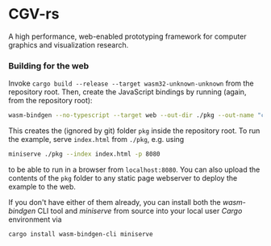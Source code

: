 # CGV-rs

A high performance, web-enabled prototyping framework for computer graphics and visualization research.


### Building for the web

Invoke `cargo build --release --target wasm32-unknown-unknown` from the repository root. Then, create the JavaScript bindings by running (again, from the repository root):
```bash
wasm-bindgen --no-typescript --target web --out-dir ./pkg --out-name "cgv-sample" ./target/wasm32-unknown-unknown/release/cgv-sample.wasm
```

This creates the (ignored by git) folder `pkg` inside the repository root. To run the example, serve `index.html` from `./pkg`, e.g. using
```bash
miniserve ./pkg --index index.html -p 8080
```
to be able to run in a browser from `localhost:8080`. You can also upload the contents of the `pkg` folder to any static page webserver to deploy the example to the web.

If you don't have either of them already, you can install both the *wasm-bindgen* CLI tool and *miniserve* from source into your local user *Cargo* environment via
```bash
cargo install wasm-bindgen-cli miniserve
```
